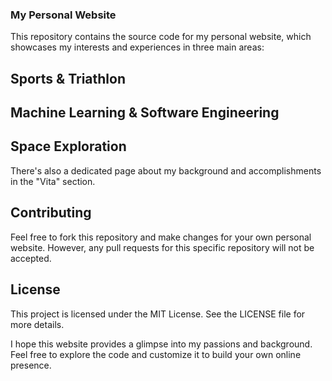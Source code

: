 ### My Personal Website
This repository contains the source code for my personal website, which showcases my interests and experiences in three main areas:

## Sports & Triathlon
## Machine Learning & Software Engineering
## Space Exploration

There's also a dedicated page about my background and accomplishments in the "Vita" section.

## Contributing
Feel free to fork this repository and make changes for your own personal website. However, any pull requests for this specific repository will not be accepted.

## License
This project is licensed under the MIT License.  See the LICENSE file for more details.

I hope this website provides a glimpse into my passions and background. Feel free to explore the code and customize it to build your own online presence.

